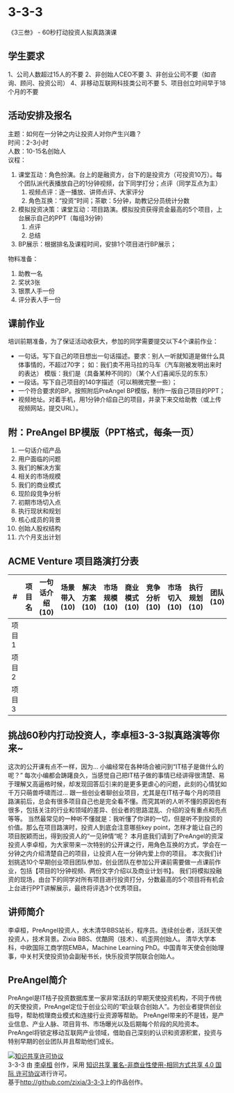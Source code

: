 # 3-3-3
《3三叁》 - 60秒打动投资人拟真路演课

## 学生要求
1、公司人数超过15人的不要
2、非创始人CEO不要
3、非创业公司不要（如咨询、顾问、投资公司）
4、非移动互联网科技类公司不要
5、项目创立时间早于18个月的不要

## 活动安排及报名
主题：如何在一分钟之内让投资人对你产生兴趣？  
时间：2-3小时  
人数：10-15名创始人  
议程：  
1. 课堂互动：角色扮演。台上的是融资方，台下的是投资方（可投资10万）。每个团队派代表播放自己的1分钟视频，台下同学打分；点评（同学互点为主）  
    1. 视频点评：逐一播放、讲师点评、大家评分  
    2. 角色互换：“投资“时间；茶歇：5分钟，助教记分员统计分数
1. 模拟投资决策：课堂互动：项目路演。模拟投资获得资金最高的5个项目，上台展示自己的PPT（每组3分钟）
    1. 点评
    1. 总结
1. BP展示：根据排名及课程时间，安排1个项目进行BP展示；

物料准备：
1. 助教一名
1. 奖状3张
1. 银票人手一份
1. 评分表人手一份

## 课前作业
培训前期准备，为了保证活动收获大，参加的同学需要提交以下4个课前作业：
* 一句话。写下自己的项目想出一句话描述。要求：别人一听就知道是做什么具体事情的，不超过70字； 
 如：我们卖不用马拉的马车（汽车刚被发明出来时的表达）
 模版：我们是（具备某种不同的）（某个人们喜闻乐见的东东）
* 一段话。写下自己项目的140字描述（可以稍微完整一些）；
* 一个符合要求的BP。按照附后PreAngel BP模版，制作一版自己项目的PPT；
* 视频地址。对着手机，用1分钟介绍自己的项目，并录下来交给助教（或上传视频网站，提交URL）。

## 附：PreAngel BP模版（PPT格式，每条一页）
1. 一句话介绍产品
2. 用户面临的问题
3. 我们的解决方案
4. 相关的市场规模
5. 我们的商业模式
6. 现阶段竞争分析
7. 初期市场切入点
8. 执行现状和规划
9. 核心成员的背景
10. 创始人股权结构
11. 六个月支出计划

## ACME Venture 项目路演打分表

|#|项目名|一句话介绍(10)|场景带入(10)|解决方案(10)|市场规模(10)|商业模式(10)|竞争分析(10)|市场切入(10)|执行规划(10)|团队(10)|资金股权(10)|最终得分(100)|【投资金额】|
| --- | --- | --- | --- | --- | --- | --- | --- | --- | --- | --- | --- | --- | --- |
| 项目1 |  |  |  |  |  |  |  |  |  |  |  |  |  |
| 项目2 |  |  |  |  |  |  |  |  |  |  |  |  |  |
| 项目3 |  |  |  |  |  |  |  |  |  |  |  |  |  |

## 挑战60秒内打动投资人，李卓桓3-3-3拟真路演等你来~
           
这次的公开课有点不一样，因为...
小编经常在各种场合被问到“IT桔子是做什么的呢？”
每次小编都会踌躇良久，当感觉自己把IT桔子做的事情已经讲得很清楚、易于理解又高逼格时候，却发现回答后引来的是更多更虐心的问题，此刻的心情犹如千万只萌兽呼啸而过...
跟一些创业者聊创业项目，尤其是在IT桔子每个月的项目路演前后，总会有很多项目自己也是完全看不懂。而究其听的人听不懂的原因也有很多，包括关注的行业和领域的差异、创业者的思路混乱、介绍的没有重点和亮点等等。
当然最常见的一种听不懂就是：我听懂了你讲的一切，但是听不到投资的价值。那么在项目路演时，投资人到底会注意哪些key point，怎样才能让自己的项目脱颖而出，得到投资人的“一见钟情“呢？
本月底我们请到了PreAngel的资深投资人李卓桓，为大家带来一次特别的公开课之行，用角色互换的方式，学会在一分钟之内介绍清楚自己的项目，让投资人在一分钟内爱上你的项目。
本次我们计划挑选10个早期创业项目团队参加，创业团队在参加公开课前需要做一点课前作业，包括【项目的1分钟视频、两份文字介绍以及商业计划书】。
我们将模拟投融资的现场，由台下的同学对所有项目进行投资打分，分数最高的5个项目将有机会上台进行PPT讲解展示，最终将评选3个优秀项目。

## 讲师简介
李卓桓，PreAngel投资人，水木清华BBS站长，程序员。连续创业者，活跃天使投资人，技术背景。Zixia BBS、优酷网（技术）、叽歪网创始人。
清华大学本科，中欧国际工商学院EMBA，Machine Learning PhD。中国青年天使会创始理事，中关村天使投资协会副秘书长，快乐投资学院联合创始人。

## PreAngel简介
PreAngel是IT桔子投资数据库里一家非常活跃的早期天使投资机构，不同于传统的天使投资，PreAngel定位于创业公司的“职业联合创始人”。为创业者提供创业指导，帮助梳理商业模式和连接行业资源等帮助。
PreAngel带来的不是钱，是产业信息、产业人脉、项目背书、市场曝光以及后期每个阶段的风险资本。PreAngel将锁定移动互联网产业领域，借助自己深刻的认识和资源积累，投资与特别早期的创业团队并且帮助他们成长。

<a rel="license" href="http://creativecommons.org/licenses/by-nc-sa/4.0/"><img alt="知识共享许可协议" style="border-width:0" src="https://i.creativecommons.org/l/by-nc-sa/4.0/88x31.png" /></a><br /><span xmlns:dct="http://purl.org/dc/terms/" property="dct:title">3-3-3</span> 由 <a xmlns:cc="http://creativecommons.org/ns#" href="http://weibo.com/lizhuohuan" property="cc:attributionName" rel="cc:attributionURL">李卓桓</a> 创作，采用 <a rel="license" href="http://creativecommons.org/licenses/by-nc-sa/4.0/">知识共享 署名-非商业性使用-相同方式共享 4.0 国际 许可协议</a>进行许可。<br />基于<a xmlns:dct="http://purl.org/dc/terms/" href="http://github.com/zixia/3-3-3" rel="dct:source">http://github.com/zixia/3-3-3</a>上的作品创作。
